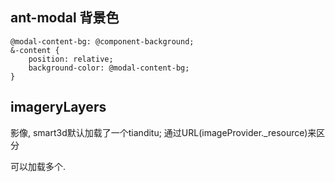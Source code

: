 ## ant-modal 背景色

```less
@modal-content-bg: @component-background;
&-content {
    position: relative;
    background-color: @modal-content-bg;
}
```



## imageryLayers

影像, smart3d默认加载了一个tianditu; 通过URL(imageProvider._resource)来区分

可以加载多个.

